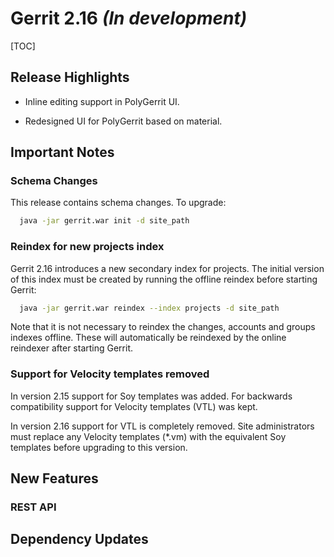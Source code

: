 # Gerrit 2.16 *(In development)*

[TOC]

## Release Highlights

* Inline editing support in PolyGerrit UI.

* Redesigned UI for PolyGerrit based on material.

## Important Notes

### Schema Changes

This release contains schema changes. To upgrade:

``` sh
  java -jar gerrit.war init -d site_path
```

### Reindex for new projects index

Gerrit 2.16 introduces a new secondary index for projects. The initial version
of this index must be created by running the offline reindex before starting
Gerrit:

``` sh
  java -jar gerrit.war reindex --index projects -d site_path
```

Note that it is not necessary to reindex the changes, accounts and groups
indexes offline. These will automatically be reindexed by the online reindexer
after starting Gerrit.

### Support for Velocity templates removed

In version 2.15 support for Soy templates was added. For backwards compatibility
support for Velocity templates (VTL) was kept.

In version 2.16 support for VTL is completely removed. Site administrators must
replace any Velocity templates (*.vm) with the equivalent Soy templates before
upgrading to this version.

## New Features

### REST API

## Dependency Updates


